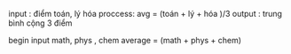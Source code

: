 input : điểm toán, lý hóa
proccess: avg = (toán + lý + hóa )/3
output : trung bình cộng 3 điểm

begin 
    input math, phys , chem
        average = (math + phys + chem)
